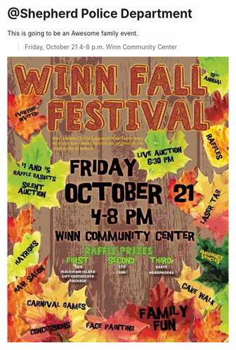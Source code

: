 # @Shepherd Police Department

This is going to be an Awesome family event.

>Friday, October 21
>4-8 p.m.
>Winn Community Center

![](14716286_1322516347766930_7739879835736523434_n.jpg)
